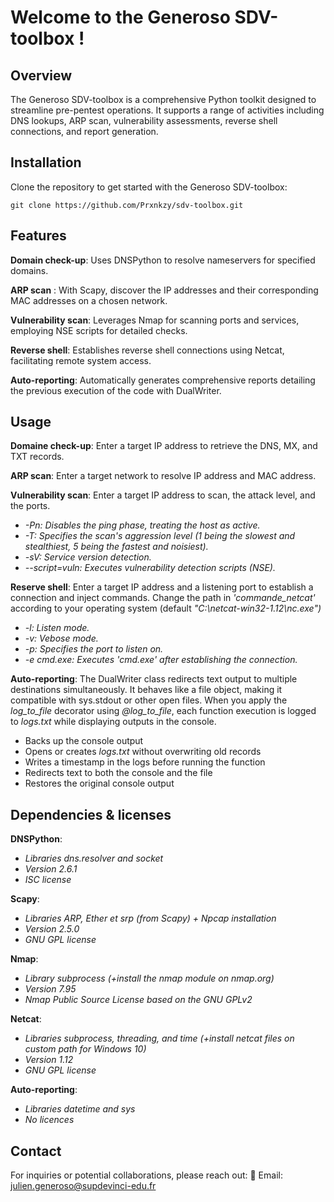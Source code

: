 # Welcome to the Generoso SDV-toolbox !

## Overview
The Generoso SDV-toolbox is a comprehensive Python toolkit designed to streamline pre-pentest operations. It supports a range of activities including DNS lookups, ARP scan, vulnerability assessments, reverse shell connections, and report generation.

## Installation
Clone the repository to get started with the Generoso SDV-toolbox:

    git clone https://github.com/Prxnkzy/sdv-toolbox.git
    
## Features
**Domain check-up**: Uses DNSPython to resolve nameservers for specified domains.

**ARP scan** : With Scapy, discover the IP addresses and their corresponding MAC addresses on a chosen network.

**Vulnerability scan**: Leverages Nmap for scanning ports and services, employing NSE scripts for detailed checks.

**Reverse shell**: Establishes reverse shell connections using Netcat, facilitating remote system access.

**Auto-reporting**: Automatically generates comprehensive reports detailing the previous execution of the code with DualWriter.

## Usage
**Domaine check-up**:
Enter a target IP address to retrieve the DNS, MX, and TXT records.

**ARP scan**:
Enter a target network to resolve IP address and MAC address.

**Vulnerability scan**:
Enter a target IP address to scan, the attack level, and the ports.
+ *-Pn: Disables the ping phase, treating the host as active.*
+ *-T: Specifies the scan's aggression level (1 being the slowest and stealthiest, 5 being the fastest and noisiest).*
+ *-sV: Service version detection.*
+ *--script=vuln: Executes vulnerability detection scripts (NSE).*

**Reserve shell**:
Enter a target IP address and a listening port to establish a connection and inject commands. Change the path in *'commande_netcat'* according to your operating system (default *"C:\netcat-win32-1.12\nc.exe")*
+ *-l: Listen mode.*
+ *-v: Vebose mode.*
+ *-p: Specifies the port to listen on.*
+ *-e cmd.exe: Executes 'cmd.exe' after establishing the connection.*

**Auto-reporting**:
The DualWriter class redirects text output to multiple destinations simultaneously. It behaves like a file object, making it compatible with sys.stdout or other open files.
When you apply the *log_to_file* decorator using *@log_to_file*, each function execution is logged to *logs.txt* while displaying outputs in the console.
+ Backs up the console output
+ Opens or creates *logs.txt* without overwriting old records
+ Writes a timestamp in the logs before running the function
+ Redirects text to both the console and the file
+ Restores the original console output

## Dependencies & licenses
**DNSPython**:
+ *Libraries dns.resolver and socket*
+ *Version 2.6.1*
+ *ISC license*

**Scapy**:
+ *Libraries ARP, Ether et srp (from Scapy) + Npcap installation*
+ *Version 2.5.0*
+ *GNU GPL license*

**Nmap**:
+ *Library subprocess (+install the nmap module on nmap.org)*
+ *Version 7.95*
+ *Nmap Public Source License based on the GNU GPLv2*

**Netcat**:
+ *Libraries subprocess, threading, and time (+install netcat files on custom path for Windows 10)*
+ *Version 1.12*
+ *GNU GPL license*

**Auto-reporting**:
+ *Libraries datetime and sys*
+ *No licences*

## Contact
For inquiries or potential collaborations, please reach out:
📧 Email: julien.generoso@supdevinci-edu.fr


